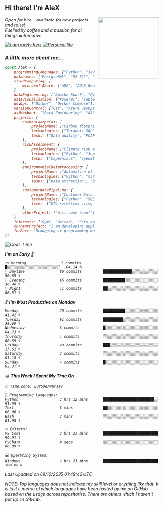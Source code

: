 <h2>Hi there! I'm AleX</h2>
<img align='right' src="https://media1.giphy.com/media/qgQUggAC3Pfv687qPC/giphy.gif" width="200" style="margin-left: 10px;">
<p><em>Open for hire – available for new projects and roles!</a>
</br>Fuelled by coffee and a passion for all things automotive</a>
<!-- </br>Student of <a href="https://www.sgh.waw.pl/en">Warsaw School of Economics</a>
</em></p> -->

[![I am rarely here](https://img.shields.io/badge/I_am_rarely_here-1877F2?style=for-the-badge&logo=facebook&logoColor=white)](https://www.facebook.com/aleksander.mazur.77)
[![Personal life](https://img.shields.io/badge/Personal_life-E4405F?style=for-the-badge&logo=instagram&logoColor=white)](https://www.instagram.com/evi_alex.pl/)
<!-- [![Work contact](https://img.shields.io/badge/Work_contact-0077B5?style=for-the-badge&logo=linkedin&logoColor=white)](https://www.linkedin.com/in/aleksander-mazur-bb3416253/) -->

### A little more about me...  

```javascript
const AleX = {
    programmingLanguages: ["Python", "JavaScript", "SQL", "R"],
    databases: ["PostgreSQL", "MS SQL", "Snowflake", "MongoDB"],
    cloudComputing: {
        microsoftAzure: ["ADF", "ADLS Gen2", "Fabric", "Functions", "Logic Apps", "Synapse", "API Management", "Key Vault"]
    },
    dataEngineering: ["Apache Spark", "PySpark", "Databricks", "Apache Airflow", "dbt"],
    dataVisualisation: ["PowerBI", "Tableau"],
    devOps: ["Docker", "Docker Compose"],
    versionControl: ["Git", "Azure DevOps"],
    askMeAbout: ["Data Engineering", "AI", "Data Science", "Software Development"],
    projects: {
        carbonFootprint: {
            projectName: ["Carbon footprint calculations in D-SIB"],
            technologies: ["Teradata SQL", "MS SQL", "Power BI"],
            tasks: ["Data quality", "PCAF methodology", "Code documentation"]
        },
        riskAssessment: {
            projectName: ["Climate risk assessment for European bank"],
            technologies: ["Python", "Jupiter Notebook", "SQLite"],
            tasks: ["Copernicus", "OpenStreetMap", "ERA-5", "CMIP6", "Application for physical risk", "Development of heatmaps"]
        },
        environmentalDataProcessing: {
            projectName: ["Automation of Exiobase 3 Environmental Data Processing"],
            technologies: ["Python", "mariopy/pymrio"],
            tasks: ["Data extraction", "Data processing", "Code documentation", "Filter interface"]
        },
        customerDataPipeline: {
            projectName: ["Customer Data Pipeline for E-Commerce Personalization"],
            technologies: ["Python", "SQL", "NoSQL", "API", "Microsoft Azure", "PySpark", "Databricks", "PowerBI"],
            tasks: ["ETL workflows using Python and SQL", "ADF pipeline to integrate data", "Data transformations using Spark", "PowerBI dashboards"]
        },
        otherProject: ["Will come soon!"]
    },
    interests: ["Gym", "Guitar", "Cars and everything about them", "Chess", "I'm something a cook myself"],
    currentProject: "I am developing application which will calculate physical activies for countries based on data base of Copernicus",
    funFact: "Debugging in programming was named after the incident mentioned above. Grace Hopper's team removed the moth from the computer and kept it as a specimen in their logbook."
};
```

<!--START_SECTION:waka-->
![Code Time](http://img.shields.io/badge/Code%20Time-246%20hrs%205%20mins-blue)

**I'm an Early 🐤** 

```text
🌞 Morning                7 commits           █░░░░░░░░░░░░░░░░░░░░░░░░   04.14 % 
🌆 Daytime                86 commits          █████████████░░░░░░░░░░░░   50.89 % 
🌃 Evening                65 commits          ██████████░░░░░░░░░░░░░░░   38.46 % 
🌙 Night                  11 commits          ██░░░░░░░░░░░░░░░░░░░░░░░   06.51 % 
```
📅 **I'm Most Productive on Monday** 

```text
Monday                   70 commits          ██████████░░░░░░░░░░░░░░░   41.42 % 
Tuesday                  61 commits          █████████░░░░░░░░░░░░░░░░   36.09 % 
Wednesday                8 commits           █░░░░░░░░░░░░░░░░░░░░░░░░   04.73 % 
Thursday                 1 commits           ░░░░░░░░░░░░░░░░░░░░░░░░░   00.59 % 
Friday                   23 commits          ███░░░░░░░░░░░░░░░░░░░░░░   13.61 % 
Saturday                 2 commits           ░░░░░░░░░░░░░░░░░░░░░░░░░   01.18 % 
Sunday                   4 commits           █░░░░░░░░░░░░░░░░░░░░░░░░   02.37 % 
```


📊 **This Week I Spent My Time On** 

```text
🕑︎ Time Zone: Europe/Warsaw

💬 Programming Languages: 
Python                   2 hrs 12 mins       ███████████████████████░░   91.95 % 
Text                     8 mins              ██░░░░░░░░░░░░░░░░░░░░░░░   06.06 % 
Bash                     2 mins              ░░░░░░░░░░░░░░░░░░░░░░░░░   01.98 % 

🔥 Editors: 
VS Code                  2 hrs 23 mins       █████████████████████████   99.91 % 
PyCharm                  0 secs              ░░░░░░░░░░░░░░░░░░░░░░░░░   00.09 % 

💻 Operating System: 
Windows                  2 hrs 23 mins       █████████████████████████   100.00 % 
```


 Last Updated on 09/10/2025 01:49:42 UTC
<!--END_SECTION:waka-->

NOTE: Top languages does not indicate my skill level or anything like that. It is just a metric of which languages have been hosted by me on GitHub based on the usage across repositories. There are others which I haven't put up on GitHub.
